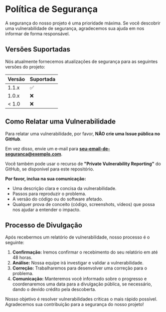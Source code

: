 # Política de Segurança

A segurança do nosso projeto é uma prioridade máxima. Se você descobrir uma vulnerabilidade de segurança, agradecemos sua ajuda em nos informar de forma responsável.

## Versões Suportadas

Nós atualmente fornecemos atualizações de segurança para as seguintes versões do projeto:

| Versão | Suportada          |
| ------- | ------------------ |
| 1.1.x   | :white_check_mark: |
| 1.0.x   | :x:                |
| < 1.0   | :x:                |

## Como Relatar uma Vulnerabilidade

Para relatar uma vulnerabilidade, por favor, **NÃO crie uma Issue pública no GitHub**.

Em vez disso, envie um e-mail para **seu-email-de-seguranca@exemplo.com**.

Você também pode usar o recurso de **"Private Vulnerability Reporting"** do GitHub, se disponível para este repositório.

**Por favor, inclua na sua comunicação:**

* Uma descrição clara e concisa da vulnerabilidade.
* Passos para reproduzir o problema.
* A versão do código ou do software afetado.
* Qualquer prova de conceito (código, screenshots, vídeos) que possa nos ajudar a entender o impacto.

## Processo de Divulgação

Após recebermos um relatório de vulnerabilidade, nosso processo é o seguinte:

1.  **Confirmação:** Iremos confirmar o recebimento do seu relatório em até 48 horas.
2.  **Análise:** Nossa equipe irá investigar e validar a vulnerabilidade.
3.  **Correção:** Trabalharemos para desenvolver uma correção para o problema.
4.  **Comunicação:** Manteremos você informado sobre o progresso e coordenaremos uma data para a divulgação pública, se necessário, dando o devido crédito pela descoberta.

Nosso objetivo é resolver vulnerabilidades críticas o mais rápido possível. Agradecemos sua contribuição para a segurança do nosso projeto!